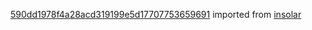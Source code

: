 [590dd1978f4a28acd319199e5d17707753659691](https://github.com/insolar/insolar/commit/590dd1978f4a28acd319199e5d17707753659691) imported from [insolar](https://github.com/insolar/insolar)
